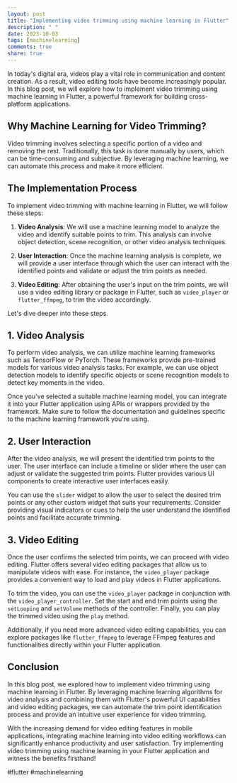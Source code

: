 ```yaml
---
layout: post
title: "Implementing video trimming using machine learning in Flutter"
description: " "
date: 2023-10-03
tags: [machinelearning]
comments: true
share: true
---
```


In today's digital era, videos play a vital role in communication and content creation. As a result, video editing tools have become increasingly popular. In this blog post, we will explore how to implement video trimming using machine learning in Flutter, a powerful framework for building cross-platform applications.

## Why Machine Learning for Video Trimming?

Video trimming involves selecting a specific portion of a video and removing the rest. Traditionally, this task is done manually by users, which can be time-consuming and subjective. By leveraging machine learning, we can automate this process and make it more efficient.

## The Implementation Process

To implement video trimming with machine learning in Flutter, we will follow these steps:

1. **Video Analysis**: We will use a machine learning model to analyze the video and identify suitable points to trim. This analysis can involve object detection, scene recognition, or other video analysis techniques.

2. **User Interaction**: Once the machine learning analysis is complete, we will provide a user interface through which the user can interact with the identified points and validate or adjust the trim points as needed.

3. **Video Editing**: After obtaining the user's input on the trim points, we will use a video editing library or package in Flutter, such as `video_player` or `flutter_ffmpeg`, to trim the video accordingly.

Let's dive deeper into these steps.

## 1. Video Analysis

To perform video analysis, we can utilize machine learning frameworks such as TensorFlow or PyTorch. These frameworks provide pre-trained models for various video analysis tasks. For example, we can use object detection models to identify specific objects or scene recognition models to detect key moments in the video.

Once you've selected a suitable machine learning model, you can integrate it into your Flutter application using APIs or wrappers provided by the framework. Make sure to follow the documentation and guidelines specific to the machine learning framework you're using.

## 2. User Interaction

After the video analysis, we will present the identified trim points to the user. The user interface can include a timeline or slider where the user can adjust or validate the suggested trim points. Flutter provides various UI components to create interactive user interfaces easily.

You can use the `slider` widget to allow the user to select the desired trim points or any other custom widget that suits your requirements. Consider providing visual indicators or cues to help the user understand the identified points and facilitate accurate trimming.

## 3. Video Editing

Once the user confirms the selected trim points, we can proceed with video editing. Flutter offers several video editing packages that allow us to manipulate videos with ease. For instance, the `video_player` package provides a convenient way to load and play videos in Flutter applications.

To trim the video, you can use the `video_player` package in conjunction with the `video_player_controller`. Set the start and end trim points using the `setLooping` and `setVolume` methods of the controller. Finally, you can play the trimmed video using the `play` method.

Additionally, if you need more advanced video editing capabilities, you can explore packages like `flutter_ffmpeg` to leverage FFmpeg features and functionalities directly within your Flutter application.

## Conclusion

In this blog post, we explored how to implement video trimming using machine learning in Flutter. By leveraging machine learning algorithms for video analysis and combining them with Flutter's powerful UI capabilities and video editing packages, we can automate the trim point identification process and provide an intuitive user experience for video trimming.

With the increasing demand for video editing features in mobile applications, integrating machine learning into video editing workflows can significantly enhance productivity and user satisfaction. Try implementing video trimming using machine learning in your Flutter application and witness the benefits firsthand!

#flutter #machinelearning